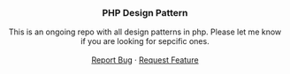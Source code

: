 <div id="top"></div>


<!-- PROJECT LOGO -->
<br />
<div align="center">

  <h3 align="center">PHP Design Pattern</h3>

  <p align="center">
    This is an ongoing repo with all design patterns in php. Please let me know if you are looking for sepcific ones.
    <br />
    <br />
    <a href="https://github.com/MyCodePool/designpatternsphp/issues">Report Bug</a>
    ·
    <a href="https://github.com/MyCodePool/designpatternsphp/issues">Request Feature</a>
  </p>
</div>
